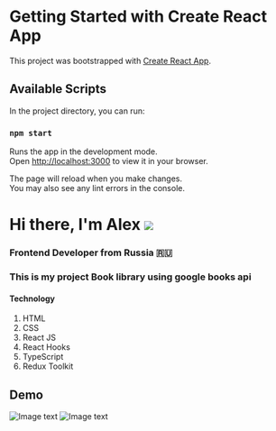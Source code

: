 # Getting Started with Create React App

This project was bootstrapped with [Create React App](https://github.com/facebook/create-react-app).

## Available Scripts

In the project directory, you can run:

### `npm start`

Runs the app in the development mode.\
Open [http://localhost:3000](http://localhost:3000) to view it in your browser.

The page will reload when you make changes.\
You may also see any lint errors in the console.

# Hi there, I'm Alex ![](https://github.com/blackcater/blackcater/raw/main/images/Hi.gif)

### Frontend Developer from Russia 🇷🇺

### This is my project Book library using google books api

#### Technology

1. HTML
2. CSS
3. React JS
4. React Hooks
5. TypeScript
6. Redux Toolkit

## Demo

![Image text](https://user-images.githubusercontent.com/88052358/230054251-9a30744c-eeb8-4778-aa25-7f922fef9b88.png)
![Image text](https://user-images.githubusercontent.com/88052358/230054997-2a4bb632-3a91-4167-8bbe-8272f8d8724d.png)
